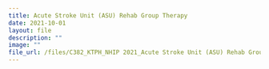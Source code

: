 ```yaml
---
title: Acute Stroke Unit (ASU) Rehab Group Therapy
date: 2021-10-01
layout: file
description: ""
image: ""
file_url: /files/C382_KTPH_NHIP 2021_Acute Stroke Unit (ASU) Rehab Group Therapy.pdf
---
```

